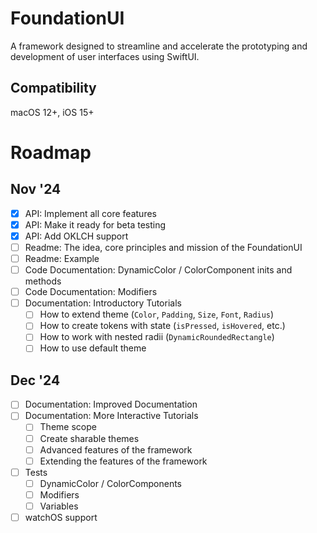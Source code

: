 # FoundationUI

A framework designed to streamline and accelerate the prototyping and development of user interfaces using SwiftUI.

## Compatibility

macOS 12+, iOS 15+


# Roadmap
## Nov '24
- [x] API: Implement all core features
- [x] API: Make it ready for beta testing
- [x] API: Add OKLCH support
- [ ] Readme: The idea, core principles and mission of the FoundationUI
- [ ] Readme: Example
- [ ] Code Documentation: DynamicColor / ColorComponent inits and methods
- [ ] Code Documentation: Modifiers
- [ ] Documentation: Introductory Tutorials
	- [ ] How to extend theme (`Color`, `Padding`, `Size`, `Font`, `Radius`)
	- [ ] How to create tokens with state (`isPressed`, `isHovered`, etc.)
	- [ ] How to work with nested radii (`DynamicRoundedRectangle`)
	- [ ] How to use default theme
 
## Dec '24
- [ ] Documentation: Improved Documentation
- [ ] Documentation: More Interactive Tutorials
	- [ ] Theme scope
	- [ ] Create sharable themes
	- [ ] Advanced features of the framework
	- [ ] Extending the features of the framework
- [ ] Tests
	- [ ] DynamicColor / ColorComponents
	- [ ] Modifiers
	- [ ] Variables
- [ ] watchOS support
